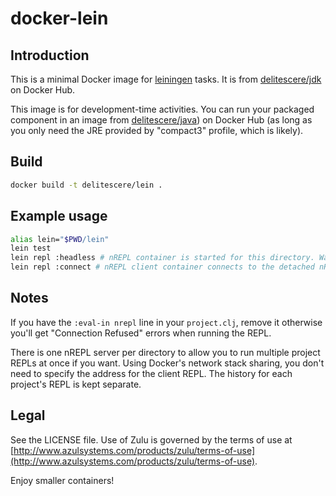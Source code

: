 # docker-lein


## Introduction
This is a minimal Docker image for [leiningen](https://github.com/technomancy/leiningen) tasks. It is from [delitescere/jdk](https://hub.docker.com/r/delitescere/jdk/) on Docker Hub.

This image is for development-time activities. You can run your packaged component in an image from [delitescere/java](https://hub.docker.com/r/delitescere/java/)) on Docker Hub (as long as you only need the JRE provided by "compact3" profile, which is likely).

## Build

```sh
docker build -t delitescere/lein .
```

## Example usage

```sh
alias lein="$PWD/lein"
lein test
lein repl :headless # nREPL container is started for this directory. Wait until you see the "started" line in `docker logs` if it's the first run.
lein repl :connect # nREPL client container connects to the detached nREPL server, no address is required.
```

## Notes

If you have the `:eval-in nrepl` line in your `project.clj`, remove it otherwise you'll get "Connection Refused" errors when running the REPL.

There is one nREPL server per directory to allow you to run multiple project REPLs at once if you want. Using Docker's network stack sharing, you don't need to specify the address for the client REPL. The history for each project's REPL is kept separate.

## Legal

See the LICENSE file. Use of Zulu is governed by the terms of use at [http://www.azulsystems.com/products/zulu/terms-of-use](http://www.azulsystems.com/products/zulu/terms-of-use).

Enjoy smaller containers!
